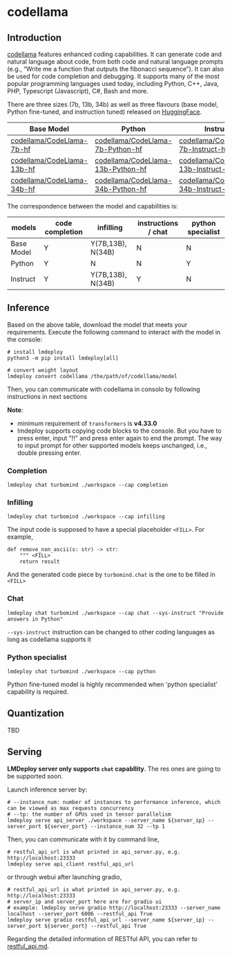 # codellama

## Introduction

[codellama](https://github.com/facebookresearch/codellama) features enhanced coding capabilities. It can generate code and natural language about code, from both code and natural language prompts (e.g., “Write me a function that outputs the fibonacci sequence”). It can also be used for code completion and debugging. It supports many of the most popular programming languages used today, including Python, C++, Java, PHP, Typescript (Javascript), C#, Bash and more.

There are three sizes (7b, 13b, 34b) as well as three flavours (base model, Python fine-tuned, and instruction tuned) released on [HuggingFace](https://huggingface.co/codellama).

| Base Model                                                                      | Python                                                                                        | Instruct                                                                                          |
| ------------------------------------------------------------------------------- | --------------------------------------------------------------------------------------------- | ------------------------------------------------------------------------------------------------- |
| [codellama/CodeLlama-7b-hf](https://huggingface.co/codellama/CodeLlama-7b-hf)   | [codellama/CodeLlama-7b-Python-hf](https://huggingface.co/codellama/CodeLlama-7b-Python-hf)   | [codellama/CodeLlama-7b-Instruct-hf](https://huggingface.co/codellama/CodeLlama-7b-Instruct-hf)   |
| [codellama/CodeLlama-13b-hf](https://huggingface.co/codellama/CodeLlama-13b-hf) | [codellama/CodeLlama-13b-Python-hf](https://huggingface.co/codellama/CodeLlama-13b-Python-hf) | [codellama/CodeLlama-13b-Instruct-hf](https://huggingface.co/codellama/CodeLlama-13b-Instruct-hf) |
| [codellama/CodeLlama-34b-hf](https://huggingface.co/codellama/CodeLlama-34b-hf) | [codellama/CodeLlama-34b-Python-hf](https://huggingface.co/codellama/CodeLlama-34b-Python-hf) | [codellama/CodeLlama-34b-Instruct-hf](https://huggingface.co/codellama/CodeLlama-34b-Instruct-hf) |

The correspondence between the model and capabilities is:

| models     | code completion | infilling         | instructions / chat | python specialist |
| ---------- | --------------- | ----------------- | ------------------- | ----------------- |
| Base Model | Y               | Y(7B,13B), N(34B) | N                   | N                 |
| Python     | Y               | N                 | N                   | Y                 |
| Instruct   | Y               | Y(7B,13B), N(34B) | Y                   | N                 |

## Inference

Based on the above table, download the model that meets your requirements. Execute the following command to interact with the model in the console:

```shell
# install lmdeploy
python3 -m pip install lmdeploy[all]

# convert weight layout
lmdeploy convert codellama /the/path/of/codellama/model
```

Then, you can communicate with codellama in consolo by following instructions in next sections

**Note**:

- minimum requirement of `transformers` is **v4.33.0**
- lmdeploy supports copying code blocks to the console. But you have to press enter, input "!!" and press enter again to end the prompt. The way to input prompt for other supported models keeps unchanged, i.e., double pressing enter.

### Completion

```shell
lmdeploy chat turbomind ./workspace --cap completion
```

### Infilling

```shell
lmdeploy chat turbomind ./workspace --cap infilling
```

The input code is supposed to have a special placeholder `<FILL>`. For example,

```
def remove_non_ascii(s: str) -> str:
    """ <FILL>
    return result
```

And the generated code piece by `turbomind.chat` is the one to be filled in `<FILL>`

### Chat

```
lmdeploy chat turbomind ./workspace --cap chat --sys-instruct "Provide answers in Python"
```

`--sys-instruct` instruction can be changed to other coding languages as long as codellama supports it

### Python specialist

```
lmdeploy chat turbomind ./workspace --cap python
```

Python fine-tuned model is highly recommended when 'python specialist' capability is required.

## Quantization

TBD

## Serving

**LMDeploy server only supports `chat` capabllity**. The res ones are going to be supported soon.

Launch inference server by:

```shell
# --instance_num: number of instances to performance inference, which can be viewed as max requests concurrency
# --tp: the number of GPUs used in tensor parallelism
lmdeploy serve api_server ./workspace --server_name ${server_ip} --server_port ${server_port} --instance_num 32 --tp 1
```

Then, you can communicate with it by command line,

```shell
# restful_api_url is what printed in api_server.py, e.g. http://localhost:23333
lmdeploy serve api_client restful_api_url
```

or through webui after launching gradio,

```shell
# restful_api_url is what printed in api_server.py, e.g. http://localhost:23333
# server_ip and server_port here are for gradio ui
# example: lmdeploy serve gradio http://localhost:23333 --server_name localhost --server_port 6006 --restful_api True
lmdeploy serve gradio restful_api_url --server_name ${server_ip} --server_port ${server_port} --restful_api True
```

Regarding the detailed information of RESTful API, you can refer to [restful_api.md](../restful_api.md).
